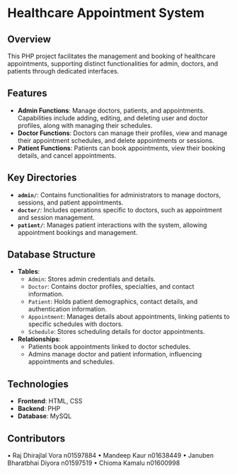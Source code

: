 # Healthcare Appointment System

## Overview
This PHP project facilitates the management and booking of healthcare appointments, supporting distinct functionalities for admin, doctors, and patients through dedicated interfaces.

## Features
- **Admin Functions**: Manage doctors, patients, and appointments. Capabilities include adding, editing, and deleting user and doctor profiles, along with managing their schedules.
- **Doctor Functions**: Doctors can manage their profiles, view and manage their appointment schedules, and delete appointments or sessions.
- **Patient Functions**: Patients can book appointments, view their booking details, and cancel appointments.

## Key Directories
- **`admin/`**: Contains functionalities for administrators to manage doctors, sessions, and patient appointments.
- **`doctor/`**: Includes operations specific to doctors, such as appointment and session management.
- **`patient/`**: Manages patient interactions with the system, allowing appointment bookings and management.

## Database Structure
- **Tables**:
  - `Admin`: Stores admin credentials and details.
  - `Doctor`: Contains doctor profiles, specialties, and contact information.
  - `Patient`: Holds patient demographics, contact details, and authentication information.
  - `Appointment`: Manages details about appointments, linking patients to specific schedules with doctors.
  - `Schedule`: Stores scheduling details for doctor appointments.
- **Relationships**:
  - Patients book appointments linked to doctor schedules.
  - Admins manage doctor and patient information, influencing appointments and schedules.


## Technologies
- **Frontend**: HTML, CSS
- **Backend**: PHP
- **Database**: MySQL

## Contributors
• Raj Dhirajlal Vora n01597884
• Mandeep Kaur n01638449
• Januben Bharatbhai Diyora n01597519
• Chioma Kamalu n01600998

